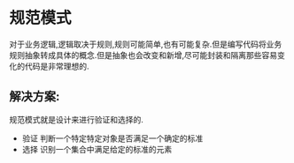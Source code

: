 # 规范模式
对于业务逻辑,逻辑取决于规则,规则可能简单,也有可能复杂.但是编写代码将业务规则抽象转成具体的概念.但是抽象也会改变和新增,尽可能封装和隔离那些容易变化的代码是非常理想的.

## 解决方案:
规范模式就是设计来进行验证和选择的.
- 验证 判断一个特定特定对象是否满足一个确定的标准
- 选择 识别一个集合中满足给定的标准的元素

